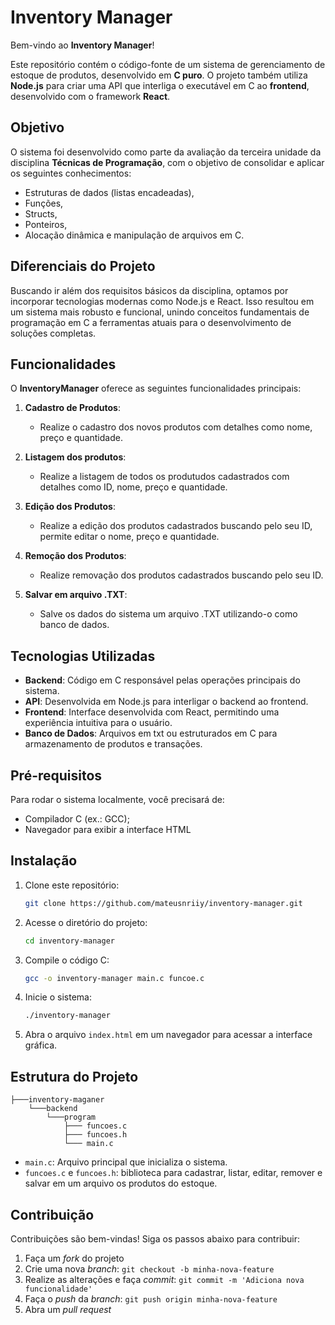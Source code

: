 # Inventory Manager

Bem-vindo ao **Inventory Manager**!  

Este repositório contém o código-fonte de um sistema de gerenciamento de estoque de produtos, desenvolvido em **C puro**. O projeto também utiliza **Node.js** para criar uma API que interliga o executável em C ao **frontend**, desenvolvido com o framework **React**.  

## Objetivo

O sistema foi desenvolvido como parte da avaliação da terceira unidade da disciplina **Técnicas de Programação**, com o objetivo de consolidar e aplicar os seguintes conhecimentos:
- Estruturas de dados (listas encadeadas),
- Funções,
- Structs,
- Ponteiros,
- Alocação dinâmica e manipulação de arquivos em C.

## Diferenciais do Projeto

Buscando ir além dos requisitos básicos da disciplina, optamos por incorporar tecnologias modernas como Node.js e React. Isso resultou em um sistema mais robusto e funcional, unindo conceitos fundamentais de programação em C a ferramentas atuais para o desenvolvimento de soluções completas.

## Funcionalidades

O **InventoryManager** oferece as seguintes funcionalidades principais:

1. **Cadastro de Produtos**:
   - Realize o cadastro dos novos produtos com detalhes como nome, preço e quantidade.

2. **Listagem dos produtos**:
   - Realize a listagem de todos os produtudos cadastrados com detalhes como ID, nome, preço e quantidade.
 
4. **Edição dos Produtos**:
   - Realize a edição dos produtos cadastrados buscando pelo seu ID, permite editar o nome, preço e quantidade.
     
5. **Remoção dos Produtos**:
   - Realize removação dos produtos cadastrados buscando pelo seu ID.
     
6. **Salvar em arquivo .TXT**:
   - Salve os dados do sistema um arquivo .TXT utilizando-o como banco de dados.
     
## Tecnologias Utilizadas

- **Backend**: Código em C responsável pelas operações principais do sistema.
- **API**: Desenvolvida em Node.js para interligar o backend ao frontend.
- **Frontend**: Interface desenvolvida com React, permitindo uma experiência intuitiva para o usuário.
- **Banco de Dados**: Arquivos em txt ou estruturados em C para armazenamento de produtos e transações.

## Pré-requisitos

Para rodar o sistema localmente, você precisará de:

- Compilador C (ex.: GCC);
- Navegador para exibir a interface HTML

## Instalação

1. Clone este repositório:

    ```bash
    git clone https://github.com/mateusnriiy/inventory-manager.git
    ```

2. Acesse o diretório do projeto:

    ```bash
    cd inventory-manager
    ```

3. Compile o código C:

    ```bash
    gcc -o inventory-manager main.c funcoe.c
    ```

4. Inicie o sistema:

    ```bash
    ./inventory-manager
    ```

5. Abra o arquivo `index.html` em um navegador para acessar a interface gráfica.

## Estrutura do Projeto

```
├───inventory-maganer
    └───backend
        └───program
            ├─── funcoes.c
            ├─── funcoes.h
            └─── main.c
```
- `main.c`: Arquivo principal que inicializa o sistema.
- `funcoes.c` e `funcoes.h`: biblioteca para cadastrar, listar, editar, remover e salvar em um arquivo os produtos do estoque.


## Contribuição

Contribuições são bem-vindas! Siga os passos abaixo para contribuir:

1. Faça um _fork_ do projeto
2. Crie uma nova _branch_: `git checkout -b minha-nova-feature`
3. Realize as alterações e faça _commit_: `git commit -m 'Adiciona nova funcionalidade'`
4. Faça o _push_ da _branch_: `git push origin minha-nova-feature`
5. Abra um _pull request_
